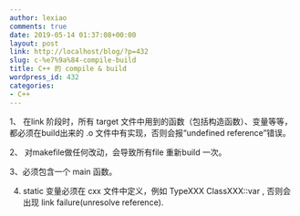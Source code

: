 ```yaml
---
author: lexiao
comments: true
date: 2019-05-14 01:37:08+00:00
layout: post
link: http://localhost/blog/?p=432
slug: c-%e7%9a%84-compile-build
title: C++ 的 compile & build
wordpress_id: 432
categories:
- C++
---
```


1、 在link 阶段时，所有 target 文件中用到的函数（包括构造函数）、变量等等，都必须在build出来的 .o 文件中有实现，否则会报“undefined reference”错误。







2、 对makefile做任何改动，会导致所有file 重新build 一次。




3、必须包含一个 main 函数。




4. static 变量必须在 cxx 文件中定义，例如 TypeXXX ClassXXX::var , 否则会出现 link failure(unresolve reference).

